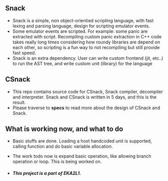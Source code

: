 ## Snack

- Snack is a simple, non object-orientied scripting language, with fast lexing and parsing language, design
for scripting emulator events.
- Some emulator events are scripted. For example: some panic are extracted with script. Recompiling 
custom panic extraction in C++ code takes really long times considering how roundy libraries are depend
on each other, so scripting is a fun way to not recompiling but still provide fast speed.
- Snack is an extra dependency. User can write custom frontend (jit, etc..) to run the AST tree, and write custom
unit (library) for the language

## CSnack
- This repo contains source code for CSnack, Snack compiler, decompiler and interpreter. Snack and CSnack is written in 5 days, 
and this is the result.
- Please traverse to **specs** to read more about the design of CSnack and Snack.

## What is working now, and what to do
- Basic stuffs are done. Loading a host handcoded unit is supported, calling function and do basic variable allocation.
- The work todo now is expand basic operation, like allowing branch operation or loop. This is being worked on.

- ###### ***This project is a part of EKA2L1.***
